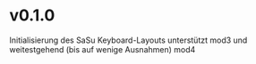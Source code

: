 v0.1.0
======

Initialisierung des SaSu Keyboard-Layouts unterstützt mod3 und weitestgehend (bis auf wenige Ausnahmen) mod4